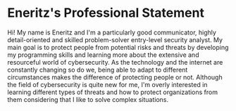 # Eneritz's Professional Statement

Hi! My name is Eneritz and I'm a particularly good communicator, highly detail-oriented and skilled problem-solver 
entry-level security analyst. My main goal is to protect people from potential risks and threats by developing my 
programming skills and learning more about the extensive and resourceful world of cybersecurity. As the technology and 
the internet are constantly changing so do we, being able to adapt to different circumstances makes the difference of
protecting people or not. Although the field of cybersecurity is quite new for me, I'm overly interested in learning 
different types of threats and how to protect organizations from them considering that I like to solve complex 
situations.
